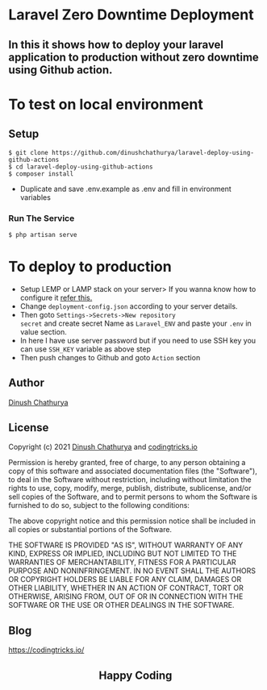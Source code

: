 # Laravel Zero Downtime Deployment

## In this it shows how to deploy your laravel application to production without zero downtime using Github action.

# To test on local environment

## Setup
 
```
$ git clone https://github.com/dinushchathurya/laravel-deploy-using-github-actions
$ cd laravel-deploy-using-github-actions
$ composer install
```
  - Duplicate and save .env.example as .env and fill in environment variables

### Run The Service
```
$ php artisan serve
```
# To deploy to production 

- Setup LEMP or LAMP stack on your server> If you wanna know how to configure it [refer this.](https://www.youtube.com/channel/UCCZT71rHQ175Du-1tEviVBA)
- Change <code>deployment-config.json</code> according to your server details.
- Then goto <code>Settings->Secrets->New repository secret</code> and create secret Name as <code>Laravel_ENV</code> and paste your <code>.env</code> in value section.
- In here I have use server password but if you need to use SSH key you can use <code>SSH_KEY</code> variable as above step
- Then push changes to Github and goto <code>Action</code> section

## Author
[Dinush Chathurya](https://dinushchathurya.github.io/)

## License

Copyright (c) 2021 <a href="https://dinushchathurya.github.io/">Dinush Chathurya</a> and <a href="https://codingtricks.io/">codingtricks.io</a>

Permission is hereby granted, free of charge, to any person obtaining
a copy of this software and associated documentation files (the
"Software"), to deal in the Software without restriction, including
without limitation the rights to use, copy, modify, merge, publish,
distribute, sublicense, and/or sell copies of the Software, and to
permit persons to whom the Software is furnished to do so, subject to
the following conditions:

The above copyright notice and this permission notice shall be
included in all copies or substantial portions of the Software.

THE SOFTWARE IS PROVIDED "AS IS", WITHOUT WARRANTY OF ANY KIND,
EXPRESS OR IMPLIED, INCLUDING BUT NOT LIMITED TO THE WARRANTIES OF
MERCHANTABILITY, FITNESS FOR A PARTICULAR PURPOSE AND
NONINFRINGEMENT. IN NO EVENT SHALL THE AUTHORS OR COPYRIGHT HOLDERS BE
LIABLE FOR ANY CLAIM, DAMAGES OR OTHER LIABILITY, WHETHER IN AN ACTION
OF CONTRACT, TORT OR OTHERWISE, ARISING FROM, OUT OF OR IN CONNECTION
WITH THE SOFTWARE OR THE USE OR OTHER DEALINGS IN THE SOFTWARE.

## Blog

https://codingtricks.io/

## 

<p ><h2 align="center">Happy<i class="fa fa-heart" style="color:red;"></i> Coding<i class="fa fa-code" style="color:orange;"> </i></h2></p>